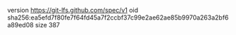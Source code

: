 version https://git-lfs.github.com/spec/v1
oid sha256:ea5efd7f80fe7f64fd45a7f2ccbf37c99e2ae62ae85b9970a263a2bf6a89ed08
size 387
